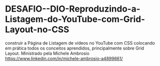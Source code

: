 # DESAFIO--DIO-Reproduzindo-a-Listagem-do-YouTube-com-Grid-Layout-no-CSS

construir a Página de Listagem de vídeos no YouTube com CSS colocando em prática todos os conceitos aprendidos, principalmente sobre Grid Layout.
Ministrado pela 
Michele Ambrosio 
https://www.linkedin.com/in/michele-ambrosio-a4899661/
